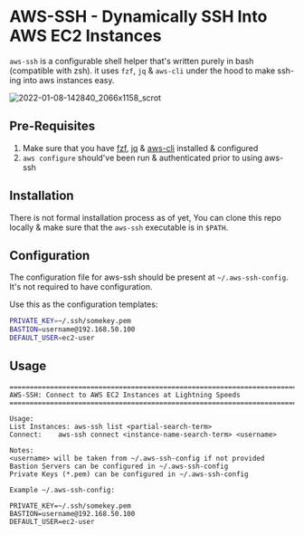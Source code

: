 # AWS-SSH - Dynamically SSH Into AWS EC2 Instances 

`aws-ssh` is a configurable shell helper that's written purely in bash (compatible with zsh).
it uses `fzf`, `jq` & `aws-cli` under the hood to make ssh-ing into aws instances easy.

![2022-01-08-142840_2066x1158_scrot](https://user-images.githubusercontent.com/36154121/148638437-d42d8d8f-6b00-4b7b-a008-fd3b24798ef4.png)

## Pre-Requisites
1. Make sure that you have [fzf](https://github.com/junegunn/fzf), [jq](https://stedolan.github.io/jq/) & [aws-cli](https://aws.amazon.com/cli/) installed & configured
2. `aws configure` should've been run & authenticated prior to using aws-ssh

## Installation
There is not formal installation process as of yet, You can clone this repo locally & make sure that the
`aws-ssh` executable is in `$PATH`.

## Configuration
The configuration file for aws-ssh should be present at `~/.aws-ssh-config`. It's not required to have configuration.

Use this as the configuration templates:

```bash
PRIVATE_KEY=~/.ssh/somekey.pem
BASTION=username@192.168.50.100
DEFAULT_USER=ec2-user
```

## Usage
```
=======================================================================
AWS-SSH: Connect to AWS EC2 Instances at Lightning Speeds
=======================================================================

Usage:
List Instances:	aws-ssh list <partial-search-term>
Connect:	aws-ssh connect <instance-name-search-term> <username>

Notes:
<username> will be taken from ~/.aws-ssh-config if not provided
Bastion Servers can be configured in ~/.aws-ssh-config
Private Keys (*.pem) can be configured in ~/.aws-ssh-config

Example ~/.aws-ssh-config:

PRIVATE_KEY=~/.ssh/somekey.pem
BASTION=username@192.168.50.100
DEFAULT_USER=ec2-user
```
